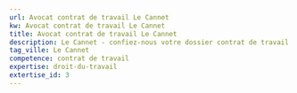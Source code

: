 ```yaml
---
url: Avocat contrat de travail Le Cannet
kw: Avocat contrat de travail Le Cannet
title: Avocat contrat de travail Le Cannet
description: Le Cannet - confiez-nous votre dossier contrat de travail
tag_ville: Le Cannet
competence: contrat de travail
expertise: droit-du-travail
extertise_id: 3
---
```


